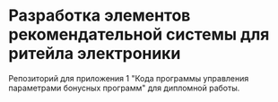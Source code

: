# Разработка элементов рекомендательной системы для ритейла электроники
Репозиторий для приложения 1 "Кода программы управления параметрами бонусных программ" для дипломной работы.
